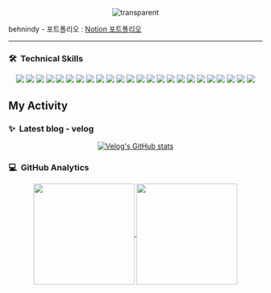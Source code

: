 <div align="center">

![transparent](https://capsule-render.vercel.app/api?type=transparent&fontColor=703ee5&text=Welcome%20to%20behindy's%20github!!&height=150&fontSize=60) <!--  desc 추가 >>> &desc=Only%20Use%20Text&descAlignY=75&descAlign=60-->
</div>


 behnindy - 포트폴리오 : <a href="https://marshy-parrotfish-e92.notion.site/12325139d208811a8fb2f66db6a5d8fa"> Notion 포트폴리오 </a>
<hr/>

### 🛠 &nbsp;Technical Skills
<div align="center">
<img src="https://img.shields.io/badge/Python-3776AB?style=for-the-badge&logo=python&logoColor=white">  <img src="https://img.shields.io/badge/Java-6DB33F?style=for-the-badge&logo=java&logoColor=white">  <img src="https://img.shields.io/badge/javascript-%23323330.svg?style=for-the-badge&logo=javascript&logoColor=%23F7DF1E">  <img src="https://img.shields.io/badge/typescript-%23323330.svg?style=for-the-badge&logo=typescript&logoColor=%3178C6">  <img src="https://img.shields.io/badge/dart-0175C2?style=for-the-badge&logo=dart&logoColor=white">  <img src="https://img.shields.io/badge/html5-%23E34F26.svg?style=for-the-badge&logo=html5&logoColor=white">  <img src="https://img.shields.io/badge/CSS3-1572B6?style=for-the-badge&logo=CSS3&logoColor=white">  <img src="https://img.shields.io/badge/Bootstrap-7952B3?style=for-the-badge&logo=Bootstrap&logoColor=white">  <img src="https://img.shields.io/badge/Node.js-5FA04E?style=for-the-badge&logo=Node.js&logoColor=white">  <img src="https://img.shields.io/badge/npm-CB3837?style=for-the-badge&logo=npm&logoColor=white">  <img src="https://img.shields.io/badge/express-000000?style=for-the-badge&logo=express&logoColor=white">  <img src="https://img.shields.io/badge/React-61DAFB?style=for-the-badge&logo=react&logoColor=white">  <img src="https://img.shields.io/badge/sequelize-52B0E7?style=for-the-badge&logo=sequelize&logoColor=white">  <img src="https://img.shields.io/badge/springboot-6DB33F?style=for-the-badge&logo=springboot&logoColor=white">  <img src="https://img.shields.io/badge/springsecurity-6DB33F?style=for-the-badge&logo=springsecurity&logoColor=white">  <img src="https://img.shields.io/badge/JPA-000000?style=for-the-badge&logo=JPA&logoColor=white">   <img src="https://img.shields.io/badge/MyBatis-000000?style=for-the-badge&logo=MyBatis&logoColor=white">  <img src="https://img.shields.io/badge/flutter-02569B?style=for-the-badge&logo=flutter&logoColor=white">  <img src="https://img.shields.io/badge/git-F05032?style=for-the-badge&logo=git&logoColor=white">  <img src="https://img.shields.io/badge/amazonwebservices-232F3E?style=for-the-badge&logo=amazonwebservices&logoColor=white">  <img src="https://img.shields.io/badge/amazonrds-527FFF?style=for-the-badge&logo=amazonrds&logoColor=white">  <img src="https://img.shields.io/badge/amazonec2-FF9900?style=for-the-badge&logo=amazonec2&logoColor=white">  <img src="https://img.shields.io/badge/amazons3-569A31?style=for-the-badge&logo=amazons3&logoColor=white">  <img src="https://img.shields.io/badge/firebase-DD2C00?style=for-the-badge&logo=firebase&logoColor=white">  
</div>


## My Activity

### ✨ &nbsp;Latest blog - velog
<div align="center">
  
[![Velog's GitHub stats](https://velog-readme-stats.vercel.app/api?name=behindy0311)](https://github.com/behindy0311/velog-readme-stats)

</div>

### 💻 &nbsp;GitHub Analytics
<div align="center">
  <a href="https://github.com/anuraghazra/github-readme-stats">
    <img height=200 align="center" src="https://github-readme-stats.vercel.app/api?username=behindy3359&show_icons=true&theme=algolia&rank_icon=github" />
  </a>
  <a href="https://github.com/anuraghazra/convoychat">
    <img height=200 align="center" src="https://github-readme-stats.vercel.app/api/top-langs?username=behindy3359&layout=compact&langs_count=8&card_width=320&theme=algolia" />
  </a>
</div>

